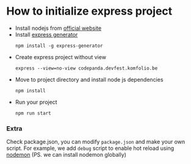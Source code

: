 # How to initialize express project
- Install nodejs from [official website](https://nodejs.org)
- Install [express generator](https://expressjs.com/en/starter/generator.html)
	```
	npm install -g express-generator
	```
- Create express project without view
	```
	express --view=no-view codepanda.devfest.komfolio.be
	```
- Move to project directory and install node js dependencies
	```
	npm install
	```
- Run your project
	```
	npm run start
	```

### Extra
Check package.json, you can modify `package.json` and make your own script. For example, we add `debug` script to enable hot reload using [nodemon](https://www.npmjs.com/package/nodemon) (PS. we can install nodemon globally)